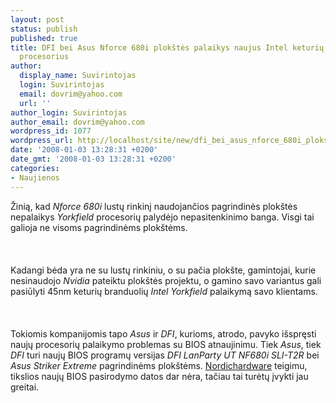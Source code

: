 ```yaml
---
layout: post
status: publish
published: true
title: DFI bei Asus Nforce 680i plokštės palaikys naujus Intel keturių branduolių
  procesorius
author:
  display_name: Suvirintojas
  login: Suvirintojas
  email: dovrim@yahoo.com
  url: ''
author_login: Suvirintojas
author_email: dovrim@yahoo.com
wordpress_id: 1077
wordpress_url: http://localhost/site/new/dfi_bei_asus_nforce_680i_plokstes_palaikys_naujus_intel_keturiu_branduoliu_procesorius/
date: '2008-01-03 13:28:31 +0200'
date_gmt: '2008-01-03 13:28:31 +0200'
categories:
- Naujienos
---
```

<p>Žinią, kad <i>Nforce 680i</i> lustų rinkinį naudojančios pagrindinės plokštės nepalaikys <i>Yorkfield</i> procesorių palydėjo nepasitenkinimo banga. Visgi tai galioja ne visoms pagrindinėms plokštėms.<br />
<br><br />
<br>Kadangi bėda yra ne su lustų rinkiniu, o su pačia plokšte, gamintojai, kurie nesinaudojo <i>Nvidia</i> pateiktu plokštės projektu, o gamino savo variantus gali pasiūlyti 45nm keturių branduolių <i>Intel Yorkfield</i> palaikymą savo klientams.<br />
<br><br />
<br>Tokiomis kompanijomis tapo <i>Asus</i> ir <i>DFI</i>, kurioms, atrodo, pavyko išspręsti naujų procesorių palaikymo problemas su BIOS atnaujinimu. Tiek <i>Asus</i>, tiek <i>DFI</i> turi naujų BIOS programų versijas <i>DFI LanParty UT NF680i SLI-T2R</i> bei <i>Asus Striker Extreme</i> pagrindinėms plokštėms. <a class="ns" href="http://www.nordichardware.com/news,7158.html">Nordichardware</a> teigimu, tikslios naujų BIOS pasirodymo datos dar nėra, tačiau tai turėtų įvykti jau greitai.</p>
